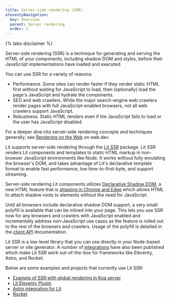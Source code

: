 ```yaml
---
title: Server-side rendering (SSR)
eleventyNavigation:
  key: Overview
  parent: Server rendering
  order: 1
---
```


{% labs-disclaimer %}

Server-side rendering (SSR) is a technique for generating and serving the HTML of your components, including shadow DOM and styles, before their JavaScript implementations have loaded and executed.

You can use SSR for a variety of reasons:
- Performance. Some sites can render faster if they render static HTML first without waiting for JavaScript to load, then (optionally) load the page's JavaScript and hydrate the components.
- SEO and web crawlers. While the major search-engine web crawlers render pages with full JavaScript-enabled browsers, not all web crawlers support JavaScript.
- Robustness. Static HTML renders even if the JavaScript fails to load or the user has JavaScript disabled.

For a deeper dive into server-side rendering concepts and techniques generally, see [Rendering on the Web](https://web.dev/rendering-on-the-web/) on web.dev.

Lit supports server-side rendering through the [Lit SSR](https://github.com/lit/lit/tree/main/packages/labs/ssr#readme) package. Lit SSR renders Lit components and templates to static HTML markup in non-browser JavaScript environments like Node. It works without fully emulating the browser's DOM, and takes advantage of Lit's declarative template format to enable fast performance, low time-to-first-byte, and support streaming.

Server-side rendering Lit components utilizes [Declarative Shadow DOM](https://web.dev/declarative-shadow-dom/), a new HTML feature that is [shipping in Chrome and Edge](https://developer.chrome.com/blog/new-in-chrome-90/#declarative) which allows HTML to attach shadow roots to elements without the need for JavaScript.

Until all browsers include declarative shadow DOM support, a very small polyfill is available that can be inlined into your page. This lets you use SSR now for any browsers and crawlers with JavaScript enabled and incrementally address non-JavaScript use cases as the feature is rolled out to the rest of the browsers and crawlers. Usage of the polyfill is detailed in the [client API](/docs/ssr/client-api#lit-components) documentation.

Lit SSR is a low-level library that you can use directly in your Node-based server or site generator. A number of [integrations](/docs/ssr/integrations) have also been published which make Lit SSR work out-of-the-box for frameworks like Eleventy, Astro, and Rocket.

Below are some examples and projects that currently use Lit SSR:

- [Example of SSR with global rendering in Koa server](https://stackblitz.com/edit/lit-ssr-global?file=src/server.js)
- [Lit Eleventy Plugin](https://github.com/lit/lit/tree/main/packages/labs/eleventy-plugin-lit#lit-labseleventy-plugin-lit)
- [Astro integration for Lit](https://docs.astro.build/en/guides/integrations-guide/lit/)
- [Rocket](https://rocket.modern-web.dev/)
